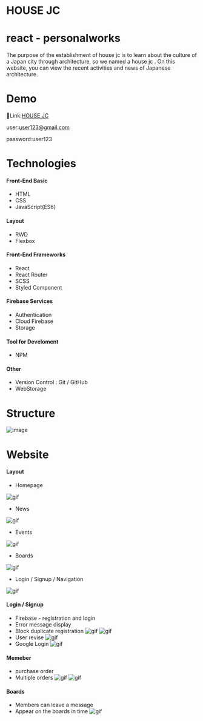 # HOUSE JC

# react - personalworks

The purpose of the establishment of house jc is to learn about the culture of a Japan city through architecture, so we named a house jc . On this website, you can view the recent activities and news of Japanese architecture.

# Demo

Link:[HOUSE JC](https://a40796.github.io/HOUSE-JC/#/)

user:user123@gmail.com

password:user123

# Technologies

#### Front-End Basic

- HTML
- CSS
- JavaScript(ES6)

#### Layout

- RWD
- Flexbox

#### Front-End Frameworks

- React
- React Router
- SCSS
- Styled Component

#### Firebase Services

- Authentication
- Cloud Firebase
- Storage

#### Tool for Develoment

- NPM

#### Other

- Version Control : Git / GitHub
- WebStorage

# Structure

![image](https://github.com/a40796/HOUSE-JC/blob/main/structure.png)

# Website

#### Layout

- Homepage

![gif](https://github.com/a40796/HOUSE-JC/blob/main/homepage.gif)

- News

![gif](https://github.com/a40796/HOUSE-JC/blob/main/news.gif)

- Events

![gif](https://github.com/a40796/HOUSE-JC/blob/main/events.gif)

- Boards

![gif](https://github.com/a40796/HOUSE-JC/blob/main/boards.gif)

- Login / Signup / Navigation

![gif](https://github.com/a40796/HOUSE-JC/blob/main/login.gif)

#### Login / Signup

- Firebase - registration and login
- Error message display
- Block duplicate registration
  ![gif](https://github.com/a40796/HOUSE-JC/blob/main/signup.gif)
  ![gif](https://github.com/a40796/HOUSE-JC/blob/main/login.gif)
- User revise
  ![gif](https://github.com/a40796/HOUSE-JC/blob/main/revise.gif)
- Google Login
  ![gif](https://github.com/a40796/HOUSE-JC/blob/main/googleLogin.gif)

#### Memeber

- purchase order
- Multiple orders
  ![gif](https://github.com/a40796/HOUSE-JC/blob/main/member.gif)
  ![gif](https://github.com/a40796/HOUSE-JC/blob/main/multiple%20orders.gif)

#### Boards

- Members can leave a message
- Appear on the boards in time
  ![gif](https://github.com/a40796/HOUSE-JC/blob/main/voice.gif)
